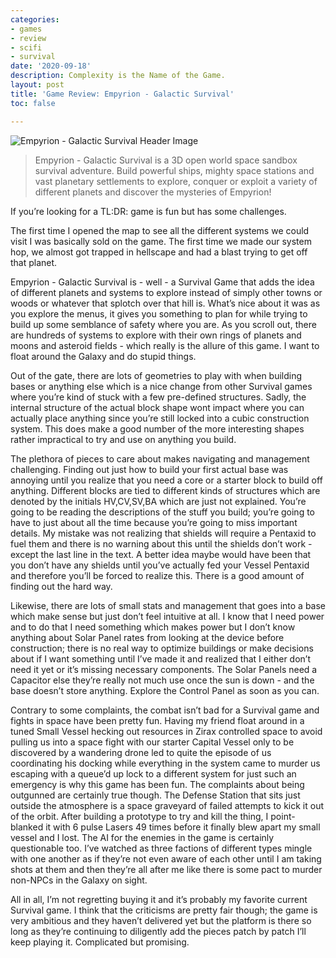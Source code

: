 ```yaml
---
categories:
- games
- review
- scifi
- survival
date: '2020-09-18'
description: Complexity is the Name of the Game.
layout: post
title: 'Game Review: Empyrion - Galactic Survival'
toc: false

---
```


![Empyrion - Galactic Survival Header Image](https://cdn.cloudflare.steamstatic.com/steam/apps/383120/header.jpg?t=1626770358)

> Empyrion - Galactic Survival is a 3D open world space sandbox survival adventure. Build powerful ships, mighty space stations and vast planetary settlements to explore, conquer or exploit a variety of different planets and discover the mysteries of Empyrion!

If you’re looking for a TL:DR: game is fun but has some challenges.

The first time I opened the map to see all the different systems we could visit I was basically sold on the game. The first time we made our system hop, we almost got trapped in hellscape and had a blast trying to get off that planet.

Empyrion - Galactic Survival is - well - a Survival Game that adds the idea of different planets and systems to explore instead of simply other towns or woods or whatever that splotch over that hill is. What’s nice about it was as you explore the menus, it gives you something to plan for while trying to build up some semblance of safety where you are. As you scroll out, there are hundreds of systems to explore with their own rings of planets and moons and asteroid fields - which really is the allure of this game. I want to float around the Galaxy and do stupid things.

Out of the gate, there are lots of geometries to play with when building bases or anything else which is a nice change from other Survival games where you’re kind of stuck with a few pre-defined structures. Sadly, the internal structure of the actual block shape wont impact where you can actually place anything since you’re still locked into a cubic construction system. This does make a good number of the more interesting shapes rather impractical to try and use on anything you build.

The plethora of pieces to care about makes navigating and management challenging. Finding out just how to build your first actual base was annoying until you realize that you need a core or a starter block to build off anything. Different blocks are tied to different kinds of structures which are denoted by the initials HV,CV,SV,BA which are just not explained. You’re going to be reading the descriptions of the stuff you build; you’re going to have to just about all the time because you’re going to miss important details. My mistake was not realizing that shields will require a Pentaxid to fuel them and there is no warning about this until the shields don’t work - except the last line in the text. A better idea maybe would have been that you don’t have any shields until you’ve actually fed your Vessel Pentaxid and therefore you’ll be forced to realize this. There is a good amount of finding out the hard way.

Likewise, there are lots of small stats and management that goes into a base which make sense but just don’t feel intuitive at all. I know that I need power and to do that I need something which makes power but I don’t know anything about Solar Panel rates from looking at the device before construction; there is no real way to optimize buildings or make decisions about if I want something until I’ve made it and realized that I either don’t need it yet or it’s missing necessary components. The Solar Panels need a Capacitor else they’re really not much use once the sun is down - and the base doesn’t store anything. Explore the Control Panel as soon as you can.

Contrary to some complaints, the combat isn’t bad for a Survival game and fights in space have been pretty fun. Having my friend float around in a tuned Small Vessel hecking out resources in Zirax controlled space to avoid pulling us into a space fight with our starter Capital Vessel only to be discovered by a wandering drone led to quite the episode of us coordinating his docking while everything in the system came to murder us escaping with a queue’d up lock to a different system for just such an emergency is why this game has been fun. The complaints about being outgunned are certainly true though. The Defense Station that sits just outside the atmosphere is a space graveyard of failed attempts to kick it out of the orbit. After building a prototype to try and kill the thing, I point-blanked it with 6 pulse Lasers 49 times before it finally blew apart my small vessel and I lost. The AI for the enemies in the game is certainly questionable too. I’ve watched as three factions of different types mingle with one another as if they’re not even aware of each other until I am taking shots at them and then they’re all after me like there is some pact to murder non-NPCs in the Galaxy on sight.

All in all, I’m not regretting buying it and it’s probably my favorite current Survival game.
I think that the criticisms are pretty fair though; the game is very ambitious and they haven’t delivered yet but the platform is there so long as they’re continuing to diligently add the pieces patch by patch I’ll keep playing it.
Complicated but promising.
